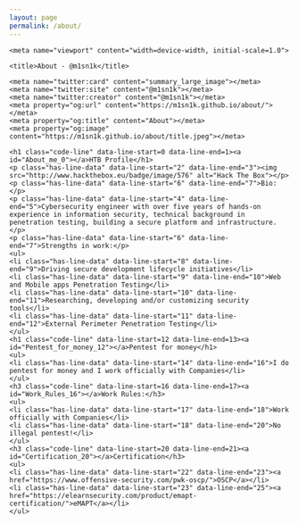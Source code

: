 ```yaml
---
layout: page
permalink: /about/
---
```


<html>
<head>
<meta charset="utf-8">

    <meta name="viewport" content="width=device-width, initial-scale=1.0">

	<title>About - @m1sn1k</title>
	
	<meta name="twitter:card" content="summary_large_image"></meta>
	<meta name="twitter:site" content="@m1sn1k"></meta>
	<meta name="twitter:creator" content="@m1sn1k"></meta>
	<meta property="og:url" content="https://m1sn1k.github.io/about/"></meta>
	<meta property="og:title" content="About"></meta>
	<meta property="og:image" content="https://m1sn1k.github.io/about/title.jpeg"></meta>

<title>About me</title>
<link rel="stylesheet" type="text/css" href="https://m1sn1k.github.io/style/about.css">
</head>
<body id="preview">
    

    <h1 class="code-line" data-line-start=0 data-line-end=1><a id="About_me_0"></a>HTB Profile</h1>
    <p class="has-line-data" data-line-start="2" data-line-end="3"><img src="http://www.hackthebox.eu/badge/image/576" alt="Hack The Box"></p>
    <p class="has-line-data" data-line-start="6" data-line-end="7">Bio:</p>
    <p class="has-line-data" data-line-start="4" data-line-end="5">Cybersecurity engineer with over five years of hands-on experience in information security, technical background in penetration testing, building a secure platform and infrastructure.</p>
    <p class="has-line-data" data-line-start="6" data-line-end="7">Strengths in work:</p>
    <ul>
    <li class="has-line-data" data-line-start="8" data-line-end="9">Driving secure development lifecycle initiatives</li>
    <li class="has-line-data" data-line-start="9" data-line-end="10">Web and Mobile apps Penetration Testing</li>
    <li class="has-line-data" data-line-start="10" data-line-end="11">Researching, developing and/or customizing security tools</li>
    <li class="has-line-data" data-line-start="11" data-line-end="12">External Perimeter Penetration Testing</li>
    </ul>
    <h1 class="code-line" data-line-start=12 data-line-end=13><a id="Pentest_for_money_12"></a>Pentest for money</h1>
    <ul>
    <li class="has-line-data" data-line-start="14" data-line-end="16">I do pentest for money and I work officially with Companies</li>
    </ul>
    <h3 class="code-line" data-line-start=16 data-line-end=17><a id="Work_Rules_16"></a>Work Rules:</h3>
    <ul>
    <li class="has-line-data" data-line-start="17" data-line-end="18">Work officially with Companies</li>
    <li class="has-line-data" data-line-start="18" data-line-end="20">No illegal pentest!</li>
    </ul>
    <h3 class="code-line" data-line-start=20 data-line-end=21><a id="Certification_20"></a>Certification</h3>
    <ul>
    <li class="has-line-data" data-line-start="22" data-line-end="23"><a href="https://www.offensive-security.com/pwk-oscp/">OSCP</a></li>
    <li class="has-line-data" data-line-start="23" data-line-end="25"><a href="https://elearnsecurity.com/product/emapt-certification/">eMAPT</a></li>
    </ul>
</body>
</html>